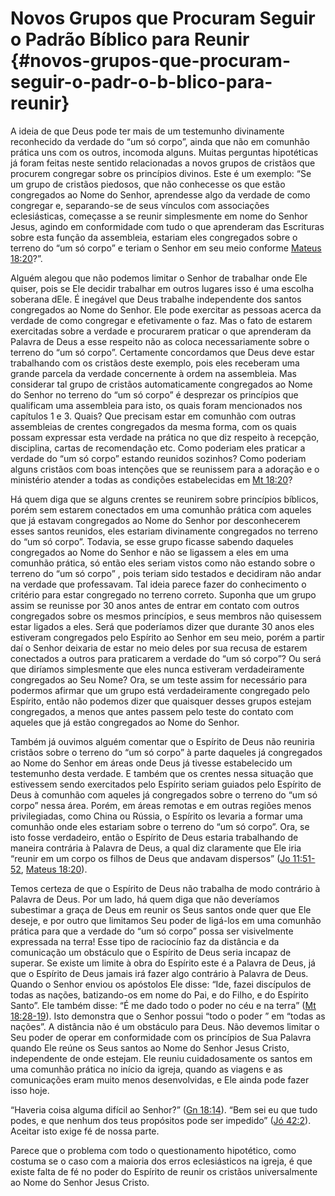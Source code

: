 # Novos Grupos que Procuram Seguir o Padrão Bíblico para Reunir {#novos-grupos-que-procuram-seguir-o-padr-o-b-blico-para-reunir}

A ideia de que Deus pode ter mais de um testemunho divinamente reconhecido da verdade do “um só corpo”, ainda que não em comunhão prática uns com os outros, incomoda alguns. Muitas perguntas hipotéticas já foram feitas neste sentido relacionadas a novos grupos de cristãos que procurem congregar sobre os princípios divinos. Este é um exemplo: “Se um grupo de cristãos piedosos, que não conhecesse os que estão congregados ao Nome do Senhor, aprendesse algo da verdade de como congregar e, separando-se de seus vínculos com associações eclesiásticas, começasse a se reunir simplesmente em nome do Senhor Jesus, agindo em conformidade com tudo o que aprenderam das Escrituras sobre esta função da assembleia, estariam eles congregados sobre o terreno do “um só corpo” e teriam o Senhor em seu meio conforme [Mateus 18:20](http://bibliaonline.com.br/acf/mt/18/20)?”.

Alguém alegou que não podemos limitar o Senhor de trabalhar onde Ele quiser, pois se Ele decidir trabalhar em outros lugares isso é uma escolha soberana dEle. É inegável que Deus trabalhe independente dos santos congregados ao Nome do Senhor. Ele pode exercitar as pessoas acerca da verdade de como congregar e efetivamente o faz. Mas o fato de estarem exercitadas sobre a verdade e procurarem praticar o que aprenderam da Palavra de Deus a esse respeito não as coloca necessariamente sobre o terreno do “um só corpo”. Certamente concordamos que Deus deve estar trabalhando com os cristãos deste exemplo, pois eles receberam uma grande parcela da verdade concernente à ordem na assembleia. Mas considerar tal grupo de cristãos automaticamente congregados ao Nome do Senhor no terreno do “um só corpo” é desprezar os princípios que qualificam uma assembleia para isto, os quais foram mencionados nos capítulos 1 e 3\. Quais? Que precisam estar em comunhão com outras assembleias de crentes congregados da mesma forma, com os quais possam expressar esta verdade na prática no que diz respeito à recepção, disciplina, cartas de recomendação etc. Como poderiam eles praticar a verdade do “um só corpo” estando reunidos sozinhos? Como poderiam alguns cristãos com boas intenções que se reunissem para a adoração e o ministério atender a todas as condições estabelecidas em [Mt 18:20](http://bibliaonline.com.br/acf/mt/18/20)?

Há quem diga que se alguns crentes se reunirem sobre princípios bíblicos, porém sem estarem conectados em uma comunhão prática com aqueles que já estavam congregados ao Nome do Senhor por desconhecerem esses santos reunidos, eles estariam divinamente congregados no terreno do “um só corpo”. Todavia, se esse grupo ficasse sabendo daqueles congregados ao Nome do Senhor e não se ligassem a eles em uma comunhão prática, só então eles seriam vistos como não estando sobre o terreno do “um só corpo” , pois teriam sido testados e decidiram não andar na verdade que professavam. Tal ideia parece fazer do conhecimento o critério para estar congregado no terreno correto. Suponha que um grupo assim se reunisse por 30 anos antes de entrar em contato com outros congregados sobre os mesmos princípios, e seus membros não quisessem estar ligados a eles. Será que poderíamos dizer que durante 30 anos eles estiveram congregados pelo Espírito ao Senhor em seu meio, porém a partir daí o Senhor deixaria de estar no meio deles por sua recusa de estarem conectados a outros para praticarem a verdade do “um só corpo”? Ou será que diríamos simplesmente que eles nunca estiveram verdadeiramente congregados ao Seu Nome? Ora, se um teste assim for necessário para podermos afirmar que um grupo está verdadeiramente congregado pelo Espírito, então não podemos dizer que quaisquer desses grupos estejam congregados, a menos que antes passem pelo teste do contato com aqueles que já estão congregados ao Nome do Senhor.

Também já ouvimos alguém comentar que o Espírito de Deus não reuniria cristãos sobre o terreno do “um só corpo” à parte daqueles já congregados ao Nome do Senhor em áreas onde Deus já tivesse estabelecido um testemunho desta verdade. E também que os crentes nessa situação que estivessem sendo exercitados pelo Espírito seriam guiados pelo Espírito de Deus à comunhão com aqueles já congregados sobre o terreno do “um só corpo” nessa área. Porém, em áreas remotas e em outras regiões menos privilegiadas, como China ou Rússia, o Espírito os levaria a formar uma comunhão onde eles estariam sobre o terreno do “um só corpo”. Ora, se isto fosse verdadeiro, então o Espírito de Deus estaria trabalhando de maneira contrária à Palavra de Deus, a qual diz claramente que Ele iria “reunir em um corpo os filhos de Deus que andavam dispersos” ([Jo 11:51-52](http://bibliaonline.com.br/acf/jo/11/51-52), [Mateus 18:20](http://bibliaonline.com.br/acf/mt/18/20)).

Temos certeza de que o Espírito de Deus não trabalha de modo contrário à Palavra de Deus. Por um lado, há quem diga que não deveríamos subestimar a graça de Deus em reunir os Seus santos onde quer que Ele deseje, e por outro que limitamos Seu poder de ligá-los em uma comunhão prática para que a verdade do “um só corpo” possa ser visivelmente expressada na terra! Esse tipo de raciocínio faz da distância e da comunicação um obstáculo que o Espírito de Deus seria incapaz de superar. Se existe um limite à obra do Espírito este é a Palavra de Deus, já que o Espírito de Deus jamais irá fazer algo contrário à Palavra de Deus. Quando o Senhor enviou os apóstolos Ele disse: “Ide, fazei discípulos de todas as nações, batizando-os em nome do Pai, e do Filho, e do Espírito Santo”. Ele também disse: “É me dado todo o poder no céu e na terra” ([Mt 18:28-19](http://bibliaonline.com.br/acf/mt/18/28-19)). Isto demonstra que o Senhor possui “todo o poder ” em “todas as nações”. A distância não é um obstáculo para Deus. Não devemos limitar o Seu poder de operar em conformidade com os princípios de Sua Palavra quando Ele reúne os Seus santos ao Nome do Senhor Jesus Cristo, independente de onde estejam. Ele reuniu cuidadosamente os santos em uma comunhão prática no início da igreja, quando as viagens e as comunicações eram muito menos desenvolvidas, e Ele ainda pode fazer isso hoje.

“Haveria coisa alguma difícil ao Senhor?” ([Gn 18:14](http://bibliaonline.com.br/acf/gn/18/14)). “Bem sei eu que tudo podes, e que nenhum dos teus propósitos pode ser impedido” ([Jó 42:2](http://bibliaonline.com.br/acf/jó/42/2)). Aceitar isto exige fé de nossa parte.

Parece que o problema com todo o questionamento hipotético, como costuma se o caso com a maioria dos erros eclesiásticos na igreja, é que existe falta de fé no poder do Espírito de reunir os cristãos universalmente ao Nome do Senhor Jesus Cristo.